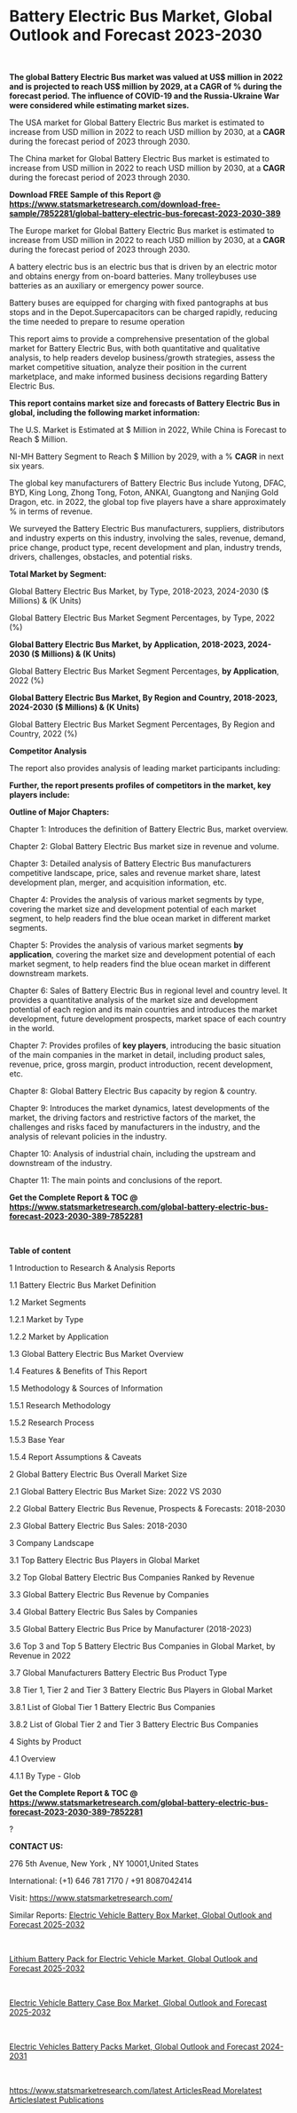 <h1>Battery Electric Bus Market, Global Outlook and Forecast 2023-2030</h1><br/><p><strong>The global Battery Electric Bus market was valued at US$ million in 2022 and is projected to reach US$ million by 2029, at a <strong>CAGR</strong> of % during the forecast period. The influence of COVID-19 and the Russia-Ukraine War were considered while estimating market sizes.</strong></p>
 
 
 
 <p>The USA market for Global Battery Electric Bus market is estimated to increase from USD million in 2022 to reach USD million by 2030, at a <strong>CAGR</strong> during the forecast period of 2023 through 2030.</p>
 
 
 
 <p>The China market for Global Battery Electric Bus market is estimated to increase from USD million in 2022 to reach USD million by 2030, at a <strong>CAGR</strong> during the forecast period of 2023 through 2030.</p>
 
 
 
 <p><strong>Download FREE Sample of this Report @ <a href="https://www.statsmarketresearch.com/download-free-sample/7852281/global-battery-electric-bus-forecast-2023-2030-389">https://www.statsmarketresearch.com/download-free-sample/7852281/global-battery-electric-bus-forecast-2023-2030-389</a></strong></p>
 
 
 
 <p>The Europe market for Global Battery Electric Bus market is estimated to increase from USD million in 2022 to reach USD million by 2030, at a <strong>CAGR</strong> during the forecast period of 2023 through 2030.</p>
 
 
 
 <p>A battery electric bus is an electric bus that is driven by an electric motor and obtains energy from on-board batteries. Many trolleybuses use batteries as an auxiliary or emergency power source.</p>
 
 
 
 <p>Battery buses are equipped for charging with fixed pantographs at bus stops and in the Depot.Supercapacitors can be charged rapidly, reducing the time needed to prepare to resume operation</p>
 
 
 
 <p>This report aims to provide a comprehensive presentation of the global market for Battery Electric Bus, with both quantitative and qualitative analysis, to help readers develop business/growth strategies, assess the market competitive situation, analyze their position in the current marketplace, and make informed business decisions regarding Battery Electric Bus.</p>
 
 
 
 <p><strong>This report contains market size and forecasts of Battery Electric Bus in global, including the following market information:</strong></p>
 
 
 
 <p>The U.S. Market is Estimated at $ Million in 2022, While China is Forecast to Reach $ Million.</p>
 
 
 
 <p>NI-MH Battery Segment to Reach $ Million by 2029, with a % <strong>CAGR</strong> in next six years.</p>
 
 
 
 <p>The global key manufacturers of Battery Electric Bus include Yutong, DFAC, BYD, King Long, Zhong Tong, Foton, ANKAI, Guangtong and Nanjing Gold Dragon, etc. in 2022, the global top five players have a share approximately % in terms of revenue.</p>
 
 
 
 <p>We surveyed the Battery Electric Bus manufacturers, suppliers, distributors and industry experts on this industry, involving the sales, revenue, demand, price change, product type, recent development and plan, industry trends, drivers, challenges, obstacles, and potential risks.</p>
 
 
 
 <p><strong>Total Market by Segment:</strong></p>
 
 
 
 <p>Global Battery Electric Bus Market, by Type, 2018-2023, 2024-2030 ($ Millions) & (K Units)</p>
 
 
 
 <p>Global Battery Electric Bus Market Segment Percentages, by Type, 2022 (%)</p>
 
 
 
 <p><strong>Global Battery Electric Bus Market, <strong>by Application</strong>, 2018-2023, 2024-2030 ($ Millions) & (K Units)</strong></p>
 
 
 
 <p>Global Battery Electric Bus Market Segment Percentages, <strong>by Application</strong>, 2022 (%)</p>
 
 
 
 <p><strong>Global Battery Electric Bus Market, By Region and Country, 2018-2023, 2024-2030 ($ Millions) & (K Units)</strong></p>
 
 
 
 <p>Global Battery Electric Bus Market Segment Percentages, By Region and Country, 2022 (%)</p>
 
 
 
 <p><strong>Competitor Analysis</strong></p>
 
 
 
 <p>The report also provides analysis of leading market participants including:</p>
 
 
 
 <p><strong>Further, the report presents profiles of competitors in the market, <strong>key players</strong> include:</strong></p>
 
 
 
 <p><strong>Outline of Major Chapters:</strong></p>
 
 
 
 <p>Chapter 1: Introduces the definition of Battery Electric Bus, market overview.</p>
 
 
 
 <p>Chapter 2: Global Battery Electric Bus market size in revenue and volume.</p>
 
 
 
 <p>Chapter 3: Detailed analysis of Battery Electric Bus manufacturers competitive landscape, price, sales and revenue market share, latest development plan, merger, and acquisition information, etc.</p>
 
 
 
 <p>Chapter 4: Provides the analysis of various market segments by type, covering the market size and development potential of each market segment, to help readers find the blue ocean market in different market segments.</p>
 
 
 
 <p>Chapter 5: Provides the analysis of various market segments <strong>by application</strong>, covering the market size and development potential of each market segment, to help readers find the blue ocean market in different downstream markets.</p>
 
 
 
 <p>Chapter 6: Sales of Battery Electric Bus in regional level and country level. It provides a quantitative analysis of the market size and development potential of each region and its main countries and introduces the market development, future development prospects, market space of each country in the world.</p>
 
 
 
 <p>Chapter 7: Provides profiles of <strong>key players</strong>, introducing the basic situation of the main companies in the market in detail, including product sales, revenue, price, gross margin, product introduction, recent development, etc.</p>
 
 
 
 <p>Chapter 8: Global Battery Electric Bus capacity by region & country.</p>
 
 
 
 <p>Chapter 9: Introduces the market dynamics, latest developments of the market, the driving factors and restrictive factors of the market, the challenges and risks faced by manufacturers in the industry, and the analysis of relevant policies in the industry.</p>
 
 
 
 <p>Chapter 10: Analysis of industrial chain, including the upstream and downstream of the industry.</p>
 
 
 
 <p>Chapter 11: The main points and conclusions of the report.</p>
 
 
 
 <div><b>Get the Complete Report & TOC @ <a href="https://www.statsmarketresearch.com/global-battery-electric-bus-forecast-2023-2030-389-7852281">https://www.statsmarketresearch.com/global-battery-electric-bus-forecast-2023-2030-389-7852281</a></b></div>
 
 
 
 <p><br />
 
 <b>Table of content</b></p>
 
 
 
 <p>1 Introduction to Research & Analysis Reports<br />
 
 1.1 Battery Electric Bus Market Definition<br />
 
 1.2 Market Segments<br />
 
 1.2.1 Market by Type<br />
 
 1.2.2 Market by Application<br />
 
 1.3 Global Battery Electric Bus Market Overview<br />
 
 1.4 Features & Benefits of This Report<br />
 
 1.5 Methodology & Sources of Information<br />
 
 1.5.1 Research Methodology<br />
 
 1.5.2 Research Process<br />
 
 1.5.3 Base Year<br />
 
 1.5.4 Report Assumptions & Caveats<br />
 
 2 Global Battery Electric Bus Overall Market Size<br />
 
 2.1 Global Battery Electric Bus Market Size: 2022 VS 2030<br />
 
 2.2 Global Battery Electric Bus Revenue, Prospects & Forecasts: 2018-2030<br />
 
 2.3 Global Battery Electric Bus Sales: 2018-2030<br />
 
 3 Company Landscape<br />
 
 3.1 Top Battery Electric Bus Players in Global Market<br />
 
 3.2 Top Global Battery Electric Bus Companies Ranked by Revenue<br />
 
 3.3 Global Battery Electric Bus Revenue by Companies<br />
 
 3.4 Global Battery Electric Bus Sales by Companies<br />
 
 3.5 Global Battery Electric Bus Price by Manufacturer (2018-2023)<br />
 
 3.6 Top 3 and Top 5 Battery Electric Bus Companies in Global Market, by Revenue in 2022<br />
 
 3.7 Global Manufacturers Battery Electric Bus Product Type<br />
 
 3.8 Tier 1, Tier 2 and Tier 3 Battery Electric Bus Players in Global Market<br />
 
 3.8.1 List of Global Tier 1 Battery Electric Bus Companies<br />
 
 3.8.2 List of Global Tier 2 and Tier 3 Battery Electric Bus Companies<br />
 
 4 Sights by Product<br />
 
 4.1 Overview<br />
 
 4.1.1 By Type - Glob</p>
 
 
 
 <div><b>Get the Complete Report & TOC @ <a href="https://www.statsmarketresearch.com/global-battery-electric-bus-forecast-2023-2030-389-7852281">https://www.statsmarketresearch.com/global-battery-electric-bus-forecast-2023-2030-389-7852281</a></b></div>
 
 
 
 <p>? </p>
 
 
 
 <p><b>CONTACT US:</b><br />
 
 276 5th Avenue, New York , NY 10001,United States<br />
 
 International: (+1) 646 781 7170 / +91 8087042414<br />
 
 Visit: <a href="https://www.statsmarketresearch.com/">https://www.statsmarketresearch.com/</a><br />
 
 Similar Reports: <a href="https://www.statsmarketresearch.com/global-battery-electric-bus-forecast-2023-2030-389-7852281">Electric Vehicle Battery Box Market, Global Outlook and Forecast 2025-2032</a><br />
 
 <br />
 
 <a href="https://www.statsmarketresearch.com/global-battery-electric-bus-forecast-2023-2030-389-7852281">Lithium Battery Pack for Electric Vehicle Market, Global Outlook and Forecast 2025-2032</a><br />
 
 <br />
 
 <a href="https://www.statsmarketresearch.com/global-battery-electric-bus-forecast-2023-2030-389-7852281">Electric Vehicle Battery Case Box Market, Global Outlook and Forecast 2025-2032</a><br />
 
 <br />
 
 <a href="https://www.statsmarketresearch.com/global-battery-electric-bus-forecast-2023-2030-389-7852281">Electric Vehicles Battery Packs Market, Global Outlook and Forecast 2024-2031</a><br />
 
 <br />
 
 <a href="https://gyeongbokgung.com">https://www.statsmarketresearch.com/</a><a href="https://hallyeomaritime.com">latest Articles</a><a href="https://jingwansa.com">Read More</a><a href="https://nguoiviet.jp/">latest Articles</a><a href="https://www.intelmarketresearch.com/">latest Publications</a></p>